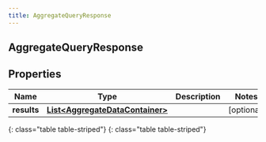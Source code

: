 ```yaml
---
title: AggregateQueryResponse
---
```

## AggregateQueryResponse


## Properties

| Name | Type | Description | Notes |
| ------------ | ------------- | ------------- | ------------- |
| **results** | [**List&lt;AggregateDataContainer&gt;**](AggregateDataContainer.html) |  |  [optional] |
{: class="table table-striped"}
{: class="table table-striped"}


